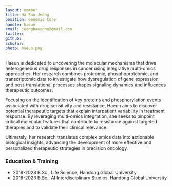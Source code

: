 ```yaml
---
layout: member
title: Ha-Eun Jeong
position: Genomic Core
handle: haeun
email: jeonghaeunnn@gmail.com
twitter:
github:
scholar: 
photo: haeun.png
---
```


Haeun is dedicated to uncovering the molecular mechanisms that drive heterogeneous drug responses in cancer using integrative multi-omics approaches. Her research combines proteomic, phosphoproteomic, and transcriptomic data to investigate how dysregulation of gene expression and post-translational processes shapes signaling dynamics and influences therapeutic outcomes.

Focusing on the identification of key proteins and phosphorylation events associated with drug sensitivity and resistance, Haeun aims to discover potential therapeutic targets that explain interpatient variability in treatment response. By leveraging multi-omics integration, she seeks to pinpoint critical molecular features that contribute to resistance against targeted therapies and to validate their clinical relevance.

Ultimately, her research translates complex omics data into actionable biological insights, advancing the development of more effective and personalized therapeutic strategies in precision oncology.

### Education & Training
- 2018-2023 B.Sc., Life Science, Handong Global University 
- 2018-2023 B.Sc., AI Interdisciplinary Studies, Handong Global University
